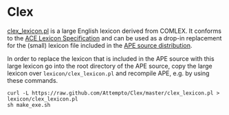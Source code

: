 Clex
====

[clex_lexicon.pl](clex_lexicon.pl) is a large English lexicon derived from COMLEX.
It conforms to the [ACE Lexicon Specification](http://attempto.ifi.uzh.ch/site/docs/ace_lexicon.html)
and can be used as a drop-in replacement for the (small) lexicon file
included in the [APE source distribution](https://github.com/Attempto/APE).

In order to replace the lexicon that is included in the APE source
with this large lexicon go into the root directory of the APE source,
copy the large lexicon over `lexicon/clex_lexicon.pl` and recompile APE,
e.g. by using these commands.

	curl -L https://raw.github.com/Attempto/Clex/master/clex_lexicon.pl > lexicon/clex_lexicon.pl
	sh make_exe.sh
